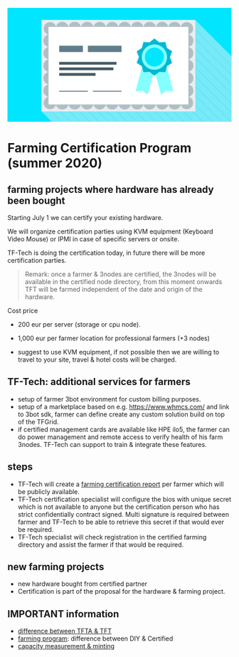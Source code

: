 
![](img/certification.png)

# Farming Certification Program (summer 2020)

## farming projects where hardware has already been bought

Starting July 1 we can certify your existing hardware.

We will organize certification parties using KVM equipment (Keyboard Video Mouse) or IPMI in case of specific servers or onsite.

TF-Tech is doing the certification today, in future there will be more certification parties.

> Remark: once a farmer & 3nodes are certified, the 3nodes will be available in the certified node directory, from this moment onwards TFT will be farmed independent of the date and origin of the hardware. 

Cost price 

- 200 eur per server (storage or cpu node).
- 1,000 eur per farmer location for professional farmers (+3 nodes)

- suggest to use KVM equipment, if not possible then we are willing to travel to your site, travel & hotel costs will be charged.

## TF-Tech: additional services for farmers

- setup of farmer 3bot environment for custom billing purposes.
- setup of a marketplace based on e.g. https://www.whmcs.com/ and link to 3bot sdk, farmer can define create any custom solution build on top of the TFGrid.
- if certified management cards are available like HPE ilo5, the farmer can do power management and remote access to verify health of his farm 3nodes. TF-Tech can support to train & integrate these features.

## steps

- TF-Tech will create a [farming certification report](farming_certification_report.md) per farmer which will be publicly available.
- TF-Tech certification specialist will configure the bios with unique secret which is not available to anyone but the certification person who has strict confidentially contract signed. Multi signature is required between farmer and TF-Tech to be able to retrieve this secret if that would ever be required.
- TF-Tech specialist will check registration in the certified farming directory and assist the farmer if that would be required.

## new farming projects

- new hardware bought from certified partner
- Certification is part of the proposal for the hardware & farming project.

## IMPORTANT information

- [difference between TFTA & TFT](tfta_vs_tft.md)
- [farming program](farming_program.md): difference between DIY & Certified
- [capacity measurement & minting](minting_v2.md)
